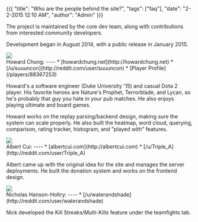 {{{
  "title": "Who are the people behind the site?",
  "tags": ["faq"],
  "date": "2-2-2015 12:10 AM",
  "author": "Admin"
}}}

The project is maintained by the core dev team, along with contributions from interested community developers.

Development began in August 2014, with a public release in January 2015.  

<div>
<img src="https://avatars2.githubusercontent.com/u/3134520?v=3&s=150"/>
</div>
Howard Chung:
----
* [howardchung.net](http://howardchung.net)
* [/u/suuuncon](http://reddit.com/user/suuuncon)
* [Player Profile](/players/88367253)

Howard's a software engineer (Duke University '15) and casual Dota 2 player.
His favorite heroes are Nature's Prophet, Terrorblade, and Lycan, so he's probably that guy you hate in your pub matches.
He also enjoys playing ultimate and board games.

Howard works on the replay parsing/backend design, making sure the system can scale properly.  He also built the heatmap, word cloud, querying, comparison, rating tracker, histogram, and "played with" features.

<div>
<img src="https://avatars3.githubusercontent.com/u/3838552?v=3&s=150"/>
</div>
Albert Cui:
----
* [albertcui.com](http://albertcui.com)
* [/u/Triple_A](http://reddit.com/user/Triple_A)

Albert came up with the original idea for the site and manages the server deployments.  He built the donation system and works on the frontend design.

<div>
<img src="https://avatars1.githubusercontent.com/u/9388670?v=3&s=150"/>
</div>
Nicholas Hanson-Holtry:
----
* [/u/waterandshade](http://reddit.com/user/waterandshade)

Nick developed the Kill Streaks/Multi-Kills feature under the teamfights tab.
